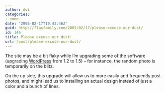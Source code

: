 ```yaml
---
author: Avi
categories:
- none
date: "2005-02-17T19:43:46Z"
guid: http://flaxfamily.com/2005/02/17/please-excuse-our-dust/
id: 146
title: Please excuse our dust!
url: /post/please-excuse-our-dust/
---
```

The site may be a bit flaky while I&#8217;m upgrading some of the software (upgrading [WordPress](http://wordpress.org/) from 1.2 to 1.5) &#8211; for instance, the random photo is temporarily on the blitz.

On the up side, this upgrade will allow us to more easily and frequently post photos, and might lead us to installing an actual design instead of just a color and a bunch of lines.